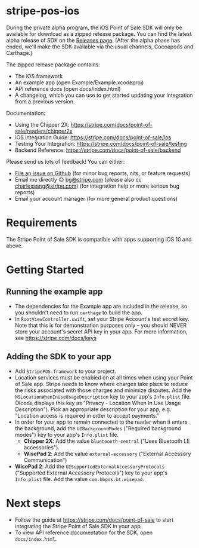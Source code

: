 # stripe-pos-ios

During the private alpha program, the iOS Point of Sale SDK will only be available for download as a zipped release package. You can find the latest alpha release of SDK on the [Releases page](https://github.com/stripe/stripe-pos-ios/releases). (After the alpha phase has ended, we'll make the SDK available via the usual channels, Cocoapods and Carthage.)

The zipped release package contains:
- The iOS framework
- An example app (open Example/Example.xcodeproj)
- API reference docs (open docs/index.html)
- A changelog, which you can use to get started updating your integration from a previous version.

Documentation:
- Using the Chipper 2X: https://stripe.com/docs/point-of-sale/readers/chipper2x
- iOS Integration Guide: https://stripe.com/docs/point-of-sale/ios
- Testing Your Integration: https://stripe.com/docs/point-of-sale/testing
- Backend Reference: https://stripe.com/docs/point-of-sale/backend

Please send us lots of feedback! You can either:
- [File an issue on Github](https://github.com/stripe/stripe-pos-ios/issues/new) (for minor bug reports, nits, or feature requests)
- Email me directly :blush: bg@stripe.com (please also cc charlessang@stripe.com) (for integration help or more serious bug reports)
- Email your account manager (for more general product questions)

# Requirements
The Stripe Point of Sale SDK is compatible with apps supporting iOS 10 and above.

# Getting Started

## Running the example app
- The dependencies for the Example app are included in the release, so you shouldn't need to run `carthage` to build the app.
- In `RootViewController.swift`, set your Stripe Account's test secret key. Note that this is for demonstration purposes only – you should NEVER store your account's secret API key in your app. For more information, see https://stripe.com/docs/keys

## Adding the SDK to your app
- Add `StripePOS.framework` to your project.
- Location services must be enabled on at all times when using your Point of Sale app. Stripe needs to know where charges take place to reduce the risks associated with those charges and minimize disputes. Add the `NSLocationWhenInUseUsageDescription` key to your app's `Info.plist` file. (Xcode displays this key as "Privacy - Location When In Use Usage Description"). Pick an appropriate description for your app, e.g. "Location access is required in order to accept payments."
- In order for your app to remain connected to the reader when it enters the background, add the `UIBackgroundModes` ("Required background modes") key to your app's `Info.plist` file.
  - **Chipper 2X**: Add the value `bluetoooth-central` ("Uses Bluetooth LE accessories").
  - **WisePad 2**: Add the value `external-accessory` ("External Accessory Communication")
- **WisePad 2**: Add the `UISupportedExternalAccessoryProtocols` ("Supported External Accessory Protocols") key to your app's `Info.plist` file. Add the value `com.bbpos.bt.wisepad`.

# Next steps
- Follow the guide at https://stripe.com/docs/point-of-sale to start integrating the Stripe Point of Sale SDK in your app.
- To view API reference documentation for the SDK, open `docs/index.html`.
